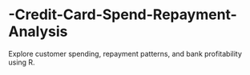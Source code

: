 # -Credit-Card-Spend-Repayment-Analysis
Explore customer spending, repayment patterns, and bank profitability using R.
